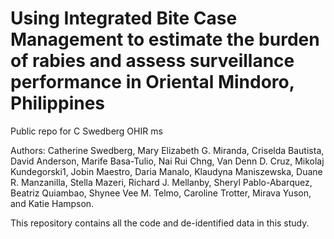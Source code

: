# Using Integrated Bite Case Management to estimate the burden of rabies and assess surveillance performance in Oriental Mindoro, Philippines 
Public repo for C Swedberg OHIR ms

Authors: Catherine Swedberg, Mary Elizabeth G. Miranda, Criselda Bautista, David Anderson, Marife Basa-Tulio,  Nai Rui Chng, Van Denn D. Cruz, Mikolaj Kundegorski1, Jobin Maestro, Daria Manalo, Klaudyna Maniszewska, Duane R. Manzanilla, Stella Mazeri, Richard J. Mellanby, Sheryl Pablo-Abarquez, Beatriz Quiambao, Shynee Vee M. Telmo, Caroline Trotter, Mirava Yuson, and Katie Hampson.

This repository contains all the code and de-identified data in this study.
